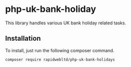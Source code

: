 # php-uk-bank-holiday
This library handles various UK bank holiday related tasks.

## Installation
To install, just run the following composer command.

`composer require rapidwebltd/php-uk-bank-holidays`
